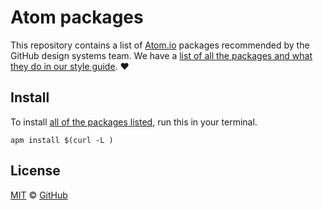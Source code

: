 # Atom packages

This repository contains a list of [Atom.io](https://atom.io/) packages recommended by the GitHub design systems team. We have a [list of all the packages and what they do in our style guide](https://github.com/styleguide/css/tools/editors/atom). :heart:

## Install

To install [all of the packages listed](./packages), run this in your terminal.

```
apm install $(curl -L )
```

## License

[MIT](./LICENSE) &copy; [GitHub](https://github.com/)
